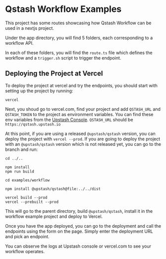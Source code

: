 # Qstash Workflow Examples

This project has some routes showcasing how Qstash Workflow can be used in a nextjs project.

Under the app directory, you will find 5 folders, each corresponding to a workflow API.

In each of these folders, you will find the `route.ts` file which defines the workflow and a `trigger.sh` script to trigger the endpoint.

## Deploying the Project at Vercel

To deploy the project at vercel and try the endpoints, you should start with setting up the project by running:

```
vercel
```

Next, you shoud go to vercel.com, find your project and add `QSTASH_URL` and `QSTASH_TOKEN` to the project as environment variables. You can find these env variables from the [Upstash Console](https://console.upstash.com/qstash). `QSTASH_URL` should be `https://qstash.upstash.io`

At this point, if you are using a released `@upstash/qstash` version, you can deploy the project with `vercel --prod`. If you are going to deploy the project with an `@upstash/qstash` version which is not released yet, you can go to the branch and run:

```
cd ../..

npm install
npm run build

cd examples/workflow

npm install @upstash/qstash@file:../../dist

vercel build --prod
vercel --prebuilt --prod
```

This will go to the parent directory, build `@upstash/qstash`, install it in the workflow example project and deploy to Vercel.

Once you have the app deployed, you can go to the deployment and call the endpoints using the form on the page. Simply enter the deployment URL and pick an endpoint.

You can observe the logs at Upstash console or vercel.com to see your workflow operates.

